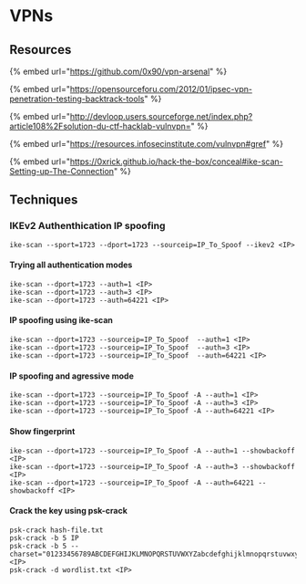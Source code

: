 # VPNs

## Resources

{% embed url="https://github.com/0x90/vpn-arsenal" %}

{% embed url="https://opensourceforu.com/2012/01/ipsec-vpn-penetration-testing-backtrack-tools" %}

{% embed url="http://devloop.users.sourceforge.net/index.php?article108%2Fsolution-du-ctf-hacklab-vulnvpn=" %}

{% embed url="https://resources.infosecinstitute.com/vulnvpn#gref" %}

{% embed url="https://0xrick.github.io/hack-the-box/conceal#ike-scan-Setting-up-The-Connection" %}

## Techniques <a href="exploitation-techniques" id="exploitation-techniques"></a>

### IKEv2 Authenthication IP spoofing

```
ike-scan --sport=1723 --dport=1723 --sourceip=IP_To_Spoof --ikev2 <IP>
```

#### Trying all authentication modes

```
ike-scan --dport=1723 --auth=1 <IP>
ike-scan --dport=1723 --auth=3 <IP>
ike-scan --dport=1723 --auth=64221 <IP>
```

#### IP spoofing using ike-scan

```
ike-scan --dport=1723 --sourceip=IP_To_Spoof  --auth=1 <IP>
ike-scan --dport=1723 --sourceip=IP_To_Spoof  --auth=3 <IP>
ike-scan --dport=1723 --sourceip=IP_To_Spoof  --auth=64221 <IP>
```

#### IP spoofing and agressive mode

```
ike-scan --dport=1723 --sourceip=IP_To_Spoof -A --auth=1 <IP>
ike-scan --dport=1723 --sourceip=IP_To_Spoof -A --auth=3 <IP>
ike-scan --dport=1723 --sourceip=IP_To_Spoof -A --auth=64221 <IP>
```

#### Show fingerprint

```
ike-scan --dport=1723 --sourceip=IP_To_Spoof -A --auth=1 --showbackoff <IP>
ike-scan --dport=1723 --sourceip=IP_To_Spoof -A --auth=3 --showbackoff <IP>
ike-scan --dport=1723 --sourceip=IP_To_Spoof -A --auth=64221 --showbackoff <IP>
```

#### Crack the key using psk-crack

```
psk-crack hash-file.txt
psk-crack -b 5 IP
psk-crack -b 5 --charset="01233456789ABCDEFGHIJKLMNOPQRSTUVWXYZabcdefghijklmnopqrstuvwxyz" <IP>
psk-crack -d wordlist.txt <IP>
```

